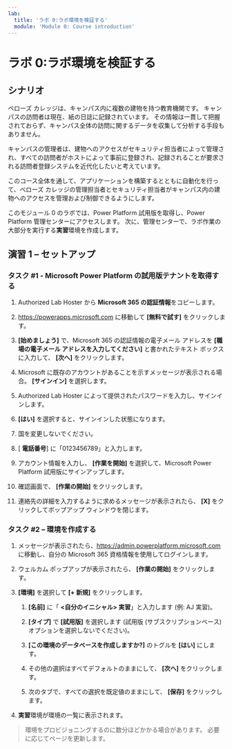 ```yaml
---
lab:
  title: 'ラボ 0:ラボ環境を検証する'
  module: 'Module 0: Course introduction'
---
```


# <a name="lab-0-validate-lab-environment"></a>ラボ 0:ラボ環境を検証する

## <a name="scenario"></a>シナリオ

ベローズ カレッジは、キャンパス内に複数の建物を持つ教育機関です。 キャンパスの訪問者は現在、紙の日誌に記録されています。 その情報は一貫して把握されておらず、キャンパス全体の訪問に関するデータを収集して分析する手段もありません。

キャンパスの管理者は、建物へのアクセスがセキュリティ担当者によって管理され、すべての訪問者がホストによって事前に登録され、記録されることが要求される訪問者登録システムを近代化したいと考えています。

このコース全体を通して、アプリケーションを構築するとともに自動化を行って、ベローズ カレッジの管理担当者とセキュリティ担当者がキャンパス内の建物へのアクセスを管理および制御できるようにします。

このモジュール 0 のラボでは、Power Platform 試用版を取得し、Power Platform 管理センターにアクセスします。 次に、管理センターで、ラボ作業の大部分を実行する**実習**環境を作成します。

## <a name="exercise-1--setup"></a>演習 1 – セットアップ

### <a name="task-1---acquire-your-microsoft-power-platform-trial-tenant"></a>タスク \#1 - Microsoft Power Platform の試用版テナントを取得する

1. Authorized Lab Hoster から **Microsoft 365 の認証情報**をコピーします。

1. <https://powerapps.microsoft.com> に移動して **[無料で試す]** をクリックします。

1. **[始めましょう]** で、Microsoft 365 の認証情報の電子メール アドレスを **[職場の電子メール アドレスを入力してください]** と書かれたテキスト ボックスに入力して、 **[次へ]** をクリックします。

1. Microsoft に既存のアカウントがあることを示すメッセージが表示される場合。 **[サインイン]** を選択します。

1. Authorized Lab Hoster によって提供されたパスワードを入力し、サインインします。

1. **[はい]** を選択すると、サインインした状態になります。

1. 国を変更しないでください。

1. [ **電話番号**] に「0123456789」と入力します。

1. アカウント情報を入力し、 **[作業を開始]** を選択して、Microsoft Power Platform 試用版にサインアップします。

1. 確認画面で、 **[作業の開始]** をクリックします。

1. 連絡先の詳細を入力するように求めるメッセージが表示されたら、 **[X]** をクリックしてポップアップ ウィンドウを閉じます。

### <a name="task-2--create-environment"></a>タスク \#2 – 環境を作成する

1. メッセージが表示されたら、<https://admin.powerplatform.microsoft.com> に移動し、自分の Microsoft 365 資格情報を使用してログインします。

1. ウェルカム ポップアップが表示されたら、 **[作業の開始]** をクリックします。

1. **[環境]** を選択して **[+ 新規]** をクリックします。

    1. **[名前]** に「 **<自分のイニシャル> 実習**」と入力します (例: AJ 実習)。

    1. **[タイプ]** で **[試用版]** を選択します (試用版 (サブスクリプションベース) オプションを選択しないでください)。

    1. **[この環境のデータベースを作成しますか?]** のトグルを **[はい]** にします。

    1. その他の選択はすべてデフォルトのままにして、 **[次へ]** をクリックします。

    1. 次のタブで、すべての選択を既定値のままにして、 **[保存]** をクリックします。

1. **実習**環境が環境の一覧に表示されます。

> 環境をプロビジョニングするのに数分ほどかかる場合があります。 必要に応じてページを更新します。
